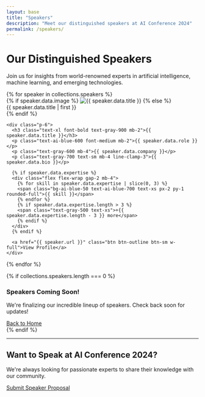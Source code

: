 ```yaml
---
layout: base
title: "Speakers"
description: "Meet our distinguished speakers at AI Conference 2024"
permalink: /speakers/
---
```


# Our Distinguished Speakers

Join us for insights from world-renowned experts in artificial intelligence, machine learning, and emerging technologies.

<div class="grid md:grid-cols-2 lg:grid-cols-3 gap-8 mt-12">
  {% for speaker in collections.speakers %}
  <div class="bg-white rounded-lg shadow-lg overflow-hidden hover:shadow-xl transition-shadow">
    {% if speaker.data.image %}
    <img src="{{ speaker.data.image }}" alt="{{ speaker.data.title }}" class="w-full h-48 object-cover">
    {% else %}
    <div class="w-full h-48 bg-gradient-to-br from-ai-blue-400 to-ai-purple-600 flex items-center justify-center">
      <span class="text-white text-4xl font-bold">{{ speaker.data.title | first }}</span>
    </div>
    {% endif %}
    
    <div class="p-6">
      <h3 class="text-xl font-bold text-gray-900 mb-2">{{ speaker.data.title }}</h3>
      <p class="text-ai-blue-600 font-medium mb-2">{{ speaker.data.role }}</p>
      <p class="text-gray-600 mb-4">{{ speaker.data.company }}</p>
      <p class="text-gray-700 text-sm mb-4 line-clamp-3">{{ speaker.data.bio }}</p>
      
      {% if speaker.data.expertise %}
      <div class="flex flex-wrap gap-2 mb-4">
        {% for skill in speaker.data.expertise | slice(0, 3) %}
        <span class="bg-ai-blue-50 text-ai-blue-700 text-xs px-2 py-1 rounded-full">{{ skill }}</span>
        {% endfor %}
        {% if speaker.data.expertise.length > 3 %}
        <span class="text-gray-500 text-xs">+{{ speaker.data.expertise.length - 3 }} more</span>
        {% endif %}
      </div>
      {% endif %}
      
      <a href="{{ speaker.url }}" class="btn btn-outline btn-sm w-full">View Profile</a>
    </div>
  </div>
  {% endfor %}
</div>

{% if collections.speakers.length === 0 %}
<div class="text-center py-12">
  <div class="bg-gray-50 rounded-lg p-8">
    <h3 class="text-xl font-semibold text-gray-900 mb-4">Speakers Coming Soon!</h3>
    <p class="text-gray-600 mb-6">We're finalizing our incredible lineup of speakers. Check back soon for updates!</p>
    <a href="/" class="btn btn-primary">Back to Home</a>
  </div>
</div>
{% endif %}

---

<div class="bg-gradient-to-r from-ai-blue-600 to-ai-purple-600 text-white rounded-lg p-8 mt-16">
  <div class="text-center">
    <h2 class="text-2xl font-bold mb-4">Want to Speak at AI Conference 2024?</h2>
    <p class="text-ai-blue-100 mb-6">
      We're always looking for passionate experts to share their knowledge with our community.
    </p>
    <a href="/contact/" class="btn btn-secondary">Submit Speaker Proposal</a>
  </div>
</div> 